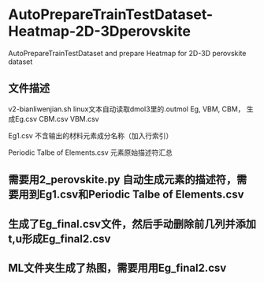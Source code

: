 # AutoPrepareTrainTestDataset-Heatmap-2D-3Dperovskite
AutoPrepareTrainTestDataset and prepare Heatmap for 2D-3D perovskite dataset

## 文件描述
v2-bianliwenjian.sh   linux文本自动读取dmol3里的.outmol Eg, VBM, CBM， 生成Eg.csv    CBM.csv    VBM.csv


Eg1.csv 不含输出的材料元素成分名称（加入行索引）


Periodic Talbe of Elements.csv 元素原始描述符汇总


## 需要用2_perovskite.py 自动生成元素的描述符，需要用到Eg1.csv和Periodic Talbe of Elements.csv

## 生成了Eg_final.csv文件，然后手动删除前几列并添加t,u形成Eg_final2.csv

## ML文件夹生成了热图，需要用用Eg_final2.csv
